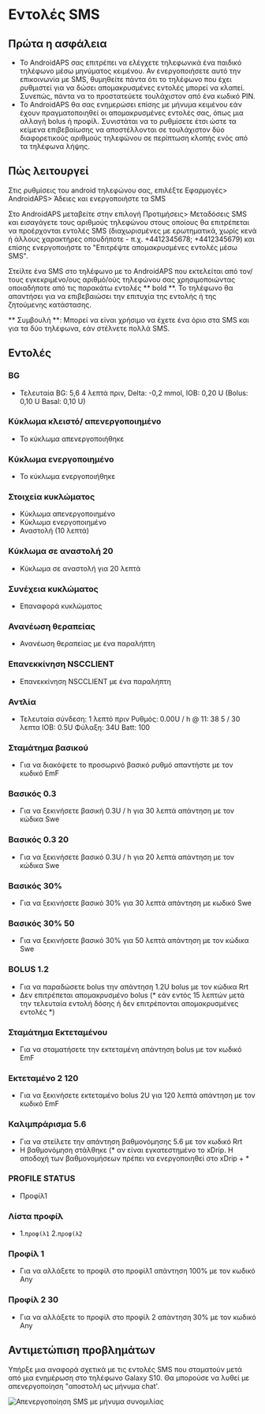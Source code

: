 # Εντολές SMS

## Πρώτα η ασφάλεια

- Το AndroidAPS σας επιτρέπει να ελέγχετε τηλεφωνικά ένα παιδικό τηλέφωνο μέσω μηνύματος κειμένου. Αν ενεργοποιήσετε αυτό την επικοινωνία με SMS, θυμηθείτε πάντα ότι το τηλέφωνο που έχει ρυθμιστεί για να δώσει απομακρυσμένες εντολές μπορεί να κλαπεί. Συνεπώς, πάντα να το προστατεύετε τουλάχιστον από ένα κωδικό PIN.
- Το AndroidAPS θα σας ενημερώσει επίσης με μήνυμα κειμένου εάν έχουν πραγματοποιηθεί οι απομακρυσμένες εντολές σας, όπως μια αλλαγή bolus ή προφίλ. Συνιστάται να το ρυθμίσετε έτσι ώστε τα κείμενα επιβεβαίωσης να αποστέλλονται σε τουλάχιστον δύο διαφορετικούς αριθμούς τηλεφώνου σε περίπτωση κλοπής ενός από τα τηλέφωνα λήψης.

## Πώς λειτουργεί

Στις ρυθμίσεις του android τηλεφώνου σας, επιλέξτε Εφαρμογές> AndroidAPS> Άδειες και ενεργοποιήστε τα SMS

Στο AndroidAPS μεταβείτε στην επιλογή Προτιμήσεις> Μεταδόσεις SMS και εισαγάγετε τους αριθμούς τηλεφώνου στους οποίους θα επιτρέπεται να προέρχονται εντολές SMS (διαχωρισμένες με ερωτηματικά, χωρίς κενά ή άλλους χαρακτήρες οπουδήποτε - π.χ. +4412345678; +4412345679) και επίσης ενεργοποιήστε το "Επιτρέψτε απομακρυσμένες εντολές μέσω SMS".

Στείλτε ένα SMS στο τηλέφωνο με το AndroidAPS που εκτελείται από τον/τους εγκεκριμένο/ους αριθμό/ούς τηλεφώνου σας χρησιμοποιώντας οποιαδήποτε από τις παρακάτω εντολές ** bold **. Το τηλέφωνο θα απαντήσει για να επιβεβαιώσει την επιτυχία της εντολής ή της ζητούμενης κατάστασης.

** Συμβουλή **: Μπορεί να είναι χρήσιμο να έχετε ένα όριο στα SMS και για τα δύο τηλέφωνα, εάν στέλνετε πολλά SMS.

## Εντολές

### BG

- Τελευταία BG: 5,6 4 λεπτά πριν, Delta: -0,2 mmol, IOB: 0,20 U (Bolus: 0,10 U Basal: 0,10 U)

### Κύκλωμα κλειστό/ απενεργοποιημένο

- Το κύκλωμα απενεργοποιήθηκε

### Κύκλωμα ενεργοποιημένο

- Το κύκλωμα ενεργοποιήθηκε

### Στοιχεία κυκλώματος

- Κύκλωμα απενεργοποιημένο
- Κύκλωμα ενεργοποιημένο
- Αναστολή (10 λεπτά)

### Κύκλωμα σε αναστολή 20

- Κύκλωμα σε αναστολή για 20 λεπτά

### Συνέχεια κυκλώματος

- Επαναφορά κυκλώματος

### Ανανέωση θεραπείας

- Ανανέωση θεραπείας με ένα παραλήπτη

### Επανεκκίνηση NSCCLIENT

- Επανεκκίνηση NSCCLIENT με ένα παραλήπτη

### Αντλία

- Τελευταία σύνδεση: 1 λεπτό πριν Ρυθμός: 0.00U / h @ 11: 38 5 / 30 λεπτα IOB: 0.5U Φύλαξη: 34U Batt: 100

### Σταμάτημα βασικού

- Για να διακόψετε το προσωρινό βασικό ρυθμό απαντήστε με τον κωδικό EmF

### Βασικός 0.3

- Για να ξεκινήσετε βασική 0.3U / h για 30 λεπτά απάντηση με τον κώδικα Swe

### Βασικός 0.3 20

- Για να ξεκινήσετε βασικό 0.3U / h για 20 λεπτά απάντηση με τον κώδικα Swe

### Βασικός 30%

- Για να ξεκινήσετε βασικό 30% για 30 λεπτά απάντηση με κωδικό Swe

### Βασικός 30% 50

- Για να ξεκινήσετε βασικό 30% για 50 λεπτά απάντηση με τον κώδικα Swe

### BOLUS 1.2

- Για να παραδώσετε bolus την απάντηση 1.2U bolus με τον κώδικα Rrt
- Δεν επιτρέπεται απομακρυσμένο bolus (* εάν εντός 15 λεπτών μετά την τελευταία εντολή δόσης ή δεν επιτρέπονται απομακρυσμένες εντολές *)

### Σταμάτημα Εκτεταμένου

- Για να σταματήσετε την εκτεταμένη απάντηση bolus με τον κωδικό EmF

### Εκτεταμένο 2 120

- Για να ξεκινήσετε εκτεταμένο bolus 2U για 120 λεπτά απάντηση με τον κωδικό EmF

### Καλιμπράρισμα 5.6

- Για να στείλετε την απάντηση βαθμονόμησης 5.6 με τον κωδικό Rrt
- Η βαθμονόμηση στάλθηκε (* αν είναι εγκατεστημένο το xDrip. Η αποδοχή των βαθμονομήσεων πρέπει να ενεργοποιηθεί στο xDrip + *

### PROFILE STATUS

- Προφίλ1

### Λίστα προφίλ

- 1.`προφίλ1` 2.`προφίλ2`

### Προφίλ 1

- Για να αλλάξετε το προφίλ στο προφίλ1 απάντηση 100% με τον κωδικό Any

### Προφίλ 2 30

- Για να αλλάξετε το προφίλ στο προφίλ 2 απάντηση 30% με τον κωδικό Any

## Αντιμετώπιση προβλημάτων

Υπήρξε μια αναφορά σχετικά με τις εντολές SMS που σταματούν μετά από μια ενημέρωση στο τηλέφωνο Galaxy S10. Θα μπορούσε να λυθεί με απενεργοποίηση "αποστολή ως μήνυμα chat'.

![Απενεργοποίηση SMS με μήνυμα συνομιλίας](../images/SMSdisableChat.png)